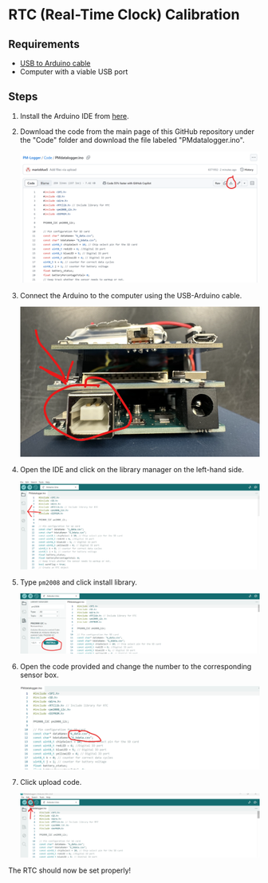 # RTC (Real-Time Clock) Calibration

## Requirements
- [USB to Arduino cable](https://www.amazon.com/Arduino-Data-Sync-Cable-Microcontroller/dp/B08RCJXY1Z/ref=sr_1_1_sspa?crid=1TM8BLWQNUJ8L&dib=eyJ2IjoiMSJ9.CqfucQoe_wHNE9W2Hq-ThX3FrNwT4JMJfevmzZNSyLv9sa-nbIdZphJC8AXYYUTxCwwT1F4njmNIfwhoSj6wkbXZoAaiEB-iC2gKzZfVsbq3iy8YsBFTRIkFkyKhjP9WMkW05tdIJ2UwkxMR98Ihm998sHHjbjKr_O4C_Fn2GLB1p05SBqW4-CsLn3-Heu-kobwuc3axw92Vfmrkmw-SRTWaqe7w14W2upAxn4PYWNo.eOpmyZIMwtnGRCISYHlSuaH1407X0aYSBPmQ5NuzwMk&dib_tag=se&keywords=arduino+to+usb+cable&qid=1717087440&sprefix=arduino+to+usb+ca%2Caps%2C423&sr=8-1-spons&sp_csd=d2lkZ2V0TmFtZT1zcF9hdGY&psc=1)
- Computer with a viable USB port

## Steps

1. Install the Arduino IDE from [here](https://www.arduino.cc/en/software).
2. Download the code from the main page of this GitHub repository under the "Code" folder and download the file labeled "PMdatalogger.ino".

   ![Download Code](DownloadCodeTutorial.png)

3. Connect the Arduino to the computer using the USB-Arduino cable.

   ![Connect Arduino](ArduinoPortTutorial.png)

4. Open the IDE and click on the library manager on the left-hand side.

   ![Library Manager](LibraryManagerTutorial.png)

5. Type `pm2008` and click install library.

   ![Install Library](PM2008Tutorial.png)

6. Open the code provided and change the number to the corresponding sensor box.

   ![Change Sensor Number](ChangeNameTutorial.png)

7. Click upload code.

   ![Upload Code](UploadCodeTutorial.png)

The RTC should now be set properly!
